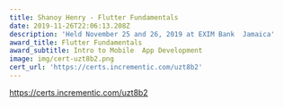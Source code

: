 ```yaml
---
title: Shanoy Henry - Flutter Fundamentals
date: 2019-11-26T22:06:13.208Z
description: 'Held November 25 and 26, 2019 at EXIM Bank  Jamaica'
award_title: Flutter Fundamentals
award_subtitle: Intro to Mobile  App Development
image: img/cert-uzt8b2.png
cert_url: 'https://certs.incrementic.com/uzt8b2'
---
```

<https://certs.incrementic.com/uzt8b2>

